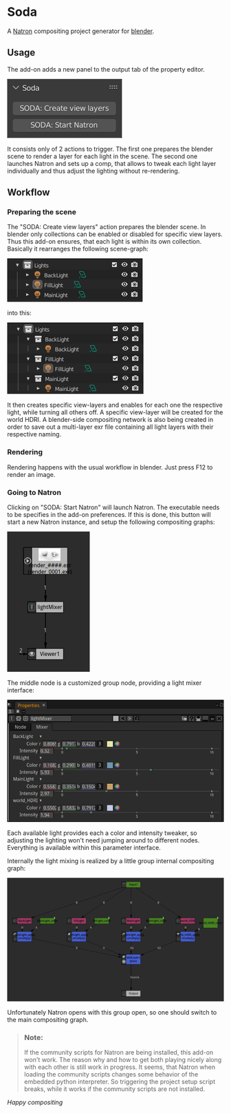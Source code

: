 # Soda

A [Natron](https://natrongithub.github.io/) compositing project generator for [blender](https://www.blender.org/).

## Usage

The add-on adds a new panel to the output tab of the property editor.

![soda-panel](images/soda_panel.png)

It consists only of 2 actions to trigger. The first one prepares the blender scene to render a layer for each light
in the scene. The second one launches Natron and sets up a comp, that allows to tweak each light layer individually
and thus adjust the lighting without re-rendering.

## Workflow
### Preparing the scene

The "SODA: Create view layers" action prepares the blender scene. In blender only collections can be enabled or disabled
for specific view layers. Thus this add-on ensures, that each light is within its own collection.
Basically it rearranges the following scene-graph:

![lights_source](images/lights_source_scene.png)

into this:

![lights_adapted](images/lights_adapted_scene.png)

It then creates specific view-layers and enables for each one the respective light, while turning all others off. A
specific view-layer will be created for the world HDRI. A blender-side compositing network is also being created in
order to save out a multi-layer exr file containing all light layers with their respective naming.

### Rendering

Rendering happens with the usual workflow in blender. Just press F12 to render an image.

### Going to Natron

Clicking on "SODA: Start Natron" will launch Natron. The executable needs to be specifies in the add-on preferences.
If this is done, this button will start a new Natron instance, and setup the following compositing graphs:

![natron_main](images/natron_main_comp.png)

The middle node is a customized group node, providing a light mixer interface:

![natron_lightmixer_params](images/natron_lightmixer_params.png)

Each available light provides each a color and intensity tweaker, so adjusting the lighting won't need jumping around to
different nodes. Everything is available within this parameter interface.

Internally the light mixing is realized by a little group internal compositing graph:

![natron_lightmixer_comp](images/natron_lightmixer_comp.png)

Unfortunately Natron opens with this group open, so one should switch to the main compositing graph.

> ### Note:
>
> If the community scripts for Natron are being installed, this add-on won't work. The reason why and how to
> get both playing nicely along with each other is still work in progress. It seems, that Natron when loading 
> the community scripts changes some behavior of the embedded python interpreter. So triggering the project
> setup script breaks, while it works if the community scripts are not installed.

*Happy compositing*